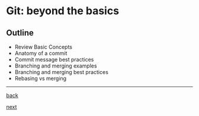 # Git: beyond the basics

## Outline

- Review Basic Concepts
- Anatomy of a commit
- Commit message best practices
- Branching and merging examples
- Branching and merging best practices
- Rebasing vs merging

---

[back](04.md)

[next](06.md)

